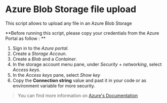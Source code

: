 # Azure Blob Storage file upload
This script allows to upload any file in an Azure Blob Storage

**Before running this script, please copy your credentials from the Azure Portal as follow : **

1. Sign in to the *Azure portal*.
2. Create a *Storage Accoun*.
3. Create a *Blob* and a *Container*.
4. In the storage account menu pane, under *Security + networking*, select *Access keys*.
5. In the *Access keys* pane, select *Show key*
6. Copy the **Connection string** value and past it in your code or as environment variable for more security.

> You can find more information on <a href="https://docs.microsoft.com/en-us/azure/storage/blobs/storage-quickstart-blobs-python#upload-blobs-to-a-container" target="_blank">Azure's Documentation</a>
